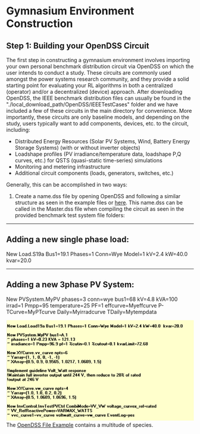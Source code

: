 # Gymnasium Environment Construction

## Step 1: Building your OpenDSS Circuit
The first step in constructing a gymnasium environment involves importing your own personal benchmark distribution circuit via OpenDSS on which the user intends to conduct a study. 
These circuits are commonly used amongst the power systems research community, and they provide a solid starting point for evaluating your RL algorithms in both a centralized (operator) and/or a decentralized (device) approach.  After downloading OpenDSS, the IEEE benchmark distribution files can usually be found in the "./local_download_path/OpenDSS/IEEETestCases" folder and we have included a few of these circuits in the main directory for convenience.  More importantly, these circuits are only baseline models, and depending on the study, users typically want to add components, devices, etc. to the circuit, including:
 
 * Distributed Energy Resources (Solar PV Systems, Wind, Battery Energy Storage Systems) (with or without inverter objects)
 * Loadshape profiles (PV irradiance/temperature data, loadshape P,Q curves, etc.) for QSTS (quasi-static time-series) simulations
 * Monitoring and metering infrastructure 
 * Additional circuit components (loads, generators, switches, etc.)
   
Generally, this can be accomplished in two ways:
1. Create a name.dss file by opening OpenDSS and following a similar structure as seen in the example files or [here]().  This name.dss can be called in the Master.dss file when compiling the circuit as seen in the provided benchmark test system file folders:
---
Adding a new single phase load:
---
New Load.S19a Bus1=19.1 Phases=1 Conn=Wye Model=1 kV=2.4 kW=40.0  kvar=20.0

---
Adding a new 3phase PV System:
---
New PVSystem.MyPV phases=3 conn=wye bus1=68 kV=4.8 kVA=100 irrad=1 Pmpp=95 temperature=25 PF=1 effcurve=Myeffcurve P-TCurve=MyPTcurve Daily=Myirradcurve TDaily=Mytempdata








![OpenDSS File Example](./dss_example.png "OpenDSS File Add Load and PV System")
<span class="caption">The [OpenDSS File Example](https://github.com/dgloves/DSS_Gymnasium/edit/main/dss_example.png) contains a multitude of species.</span>



